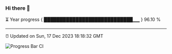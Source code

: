 ### Hi there 👋

⏳ Year progress { ████████████████████████████▁▁ } 96.10 %

---

⏰ Updated on Sun, 17 Dec 2023 18:18:32 GMT

![Progress Bar CI](https://github.com/liununu/liununu/workflows/Progress%20Bar%20CI/badge.svg)
